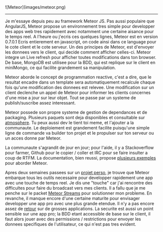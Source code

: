 <markdown>
![Meteor](images/meteor.png)

---

Je m'essaye depuis peu au framework Meteor JS. Pas aussi populaire que AngularJS, Meteor propose un environnement tres simple pour developper des apps web tres rapidement avec notamment une certaine aisance pour le temps reel. A l'heure ou j'ecris ces quelques lignes, Meteor est en version 0.7.0.1 Ecris entierement en javascript, on code ainsi dans ce language pour le cote client et le cote serveur. Un des principes de Meteor, est d'envoyer les donnees vers le client, qui decide comment afficher celles-ci. Meteor integre un Live refresh pour afficher toutes modifications dans ton browser. De base, MongoDB est utilisee pour la BDD, qui est replique sur le client en miniMongo, ce qui facilite grandement sa manipulation.

Meteor aborde le concept de programmation reactive, c'est a dire, que le resultat encadre dans un template sera automatiquement recalcule chaque fois qu'une modification des donnees est relevee. Une modification sur un client declenche un appel de Meteor pour informer les clients concernes d'une mise a jour sur leur objet. Tout se passe par un systeme de publish/suscribe assez interessant.

Meteor possede son propre systeme de gestion de dependances et de packaging. Plusieurs paquets sont deja disponibles et consultable sur [atmosphere](atmosphere.meteor.com). Tu peux aussi dev le tient toi meme, et l'ajouter a la communaute. Le deploiement est grandement facilite puisqu'une simple ligne de commande va builder ton projet et le propulser sur ton serveur ou un acces donne par Meteor.

La communaute s'agrandit de jour en jour; pour l'aide, il y a Stackoverflow pour farmer, Github pour le copier / coller et IRC pour se faire insulter a coup de RTFM. La documentation, bien reussi, propose [plusieurs exemples](https://www.meteor.com/examples/leaderboard) pour aborder Meteor.

Apres deux semaines passees sur un [projet perso](https://github.com/EpokK/chess), je trouve que Meteor embarque tous les outils necessaire pour developper rapidement une app avec une touche de temps reel. Je dis une "touche" car j'ai rencontre des difficultes pour faire du broadcast vers mes clients. Il a fallu que je me penche sur le packet [Meteor Streams](http://arunoda.github.io/meteor-streams/) pour solutionner mon probleme. En revanche, il manque encore d'une certaine maturite pour envisager developper une app pro avec une plus grande etendue. Il n'y a pas encore assez de [retour](madewith.meteor.com) sur de grosses applications. La securite est aussi un point sensible sur une app pro; la BDD etant accessible de base sur le client, il faut alors jouer avec des permissions / restrictions pour envoyer les donnees specifiques de l'utilisateur, ce qui n'est pas tres evident.
</markdown>